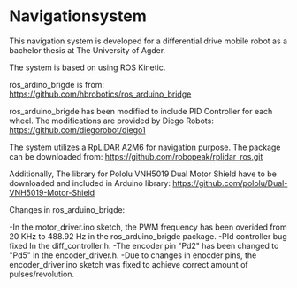 # Navigationsystem
This navigation system is developed for a differential drive mobile robot as a bachelor thesis at The University of Agder. 

The system is based on using ROS Kinetic. 

ros_ardino_brigde is from: https://github.com/hbrobotics/ros_arduino_bridge

ros_arduino_brigde has been modified to include PID Controller for each wheel. The modifications are provided by Diego Robots:  https://github.com/diegorobot/diego1

The system utilizes a RpLiDAR A2M6 for navigation purpose. The package can be downloaded from: https://github.com/robopeak/rplidar_ros.git


 Additionally, The library for Pololu VNH5019 Dual Motor Shield have to be downloaded and included in Arduino library: 
https://github.com/pololu/Dual-VNH5019-Motor-Shield 



Changes in ros_arduino_brigde:

-In the motor_driver.ino sketch, the PWM frequency has been overided from 20 KHz to 488.92 Hz in the ros_arduino_brigde package.
-PId controller bug fixed In the diff_controller.h.
-The encoder pin "Pd2" has been changed to "Pd5" in the encoder_driver.h.
-Due to changes in enocder pins, the encoder_driver.ino sketch was fixed to achieve correct amount of pulses/revolution.    

 

